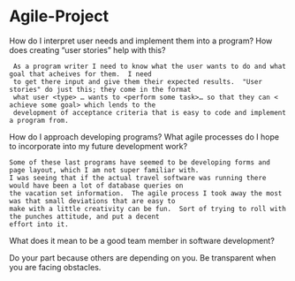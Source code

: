 # Agile-Project


How do I interpret user needs and implement them into a program? How does creating “user stories” help with this?


     As a program writer I need to know what the user wants to do and what goal that acheives for them.  I need
     to get there input and give them their expected results.  "User stories" do just this; they come in the format
     what user <type> … wants to <perform some task>… so that they can < achieve some goal> which lends to the
     development of acceptance criteria that is easy to code and implement a program from.


How do I approach developing programs? What agile processes do I hope to incorporate into my future development work?

    Some of these last programs have seemed to be developing forms and page layout, which I am not super familiar with.
    I was seeing that if the actual travel software was running there would have been a lot of database queries on
    the vacation set information.  The agile process I took away the most was that small deviations that are easy to 
    make with a little creativity can be fun.  Sort of trying to roll with the punches attitude, and put a decent 
    effort into it.




What does it mean to be a good team member in software development?

  Do your part because others are depending on you.  Be transparent when you are facing obstacles.  
